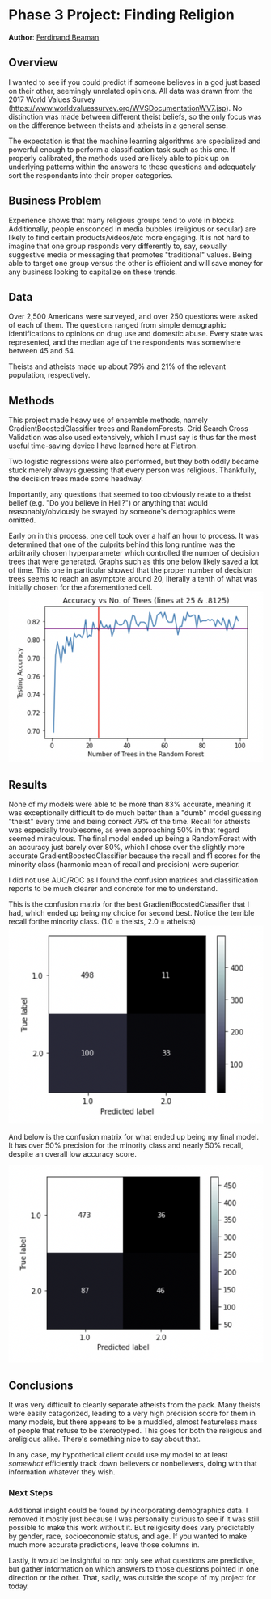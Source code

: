 # Phase 3 Project: Finding Religion
**Author**: [Ferdinand Beaman](mailto:ferdinand.beaman@gmail.com)

## Overview

I wanted to see if you could predict if someone believes in a god just based on their other, seemingly unrelated opinions. 
All data was drawn from the 2017 World Values Survey (https://www.worldvaluessurvey.org/WVSDocumentationWV7.jsp).
No distinction was made between different theist beliefs, so the only focus was on the difference between theists and atheists in a general sense.

The expectation is that the machine learning algorithms are specialized and powerful enough to perform a classification task such as this one. If properly calibrated, the methods used are likely able to pick up on underlying patterns within the answers to these questions and adequately sort the respondants into their proper categories.

## Business Problem

Experience shows that many religious groups tend to vote in blocks. Additionally, people ensconced in media bubbles (religious or secular) are likely to find certain products/videos/etc more engaging. It is not hard to imagine that one group responds very differently to, say, sexually suggestive media or messaging that promotes "traditional" values. Being able to target one group versus the other is efficient and will save money for any business looking to capitalize on these trends.

## Data

Over 2,500 Americans were surveyed, and over 250 questions were asked of each of them. The questions ranged from simple demographic identifications to opinions on drug use and domestic abuse. Every state was represented, and the median age of the respondents was somewhere between 45 and 54. 

Theists and atheists made up about 79% and 21% of the relevant population, respectively.

## Methods

This project made heavy use of ensemble methods, namely GradientBoostedClassifier trees and RandomForests. Grid Search Cross Validation was also used extensively, which I must say is thus far the most useful time-saving device I have learned here at Flatiron. 

Two logistic regressions were also performed, but they both oddly became stuck merely always guessing that every person was religious. Thankfully, the decision trees made some headway.

Importantly, any questions that seemed to too obviously relate to a theist belief (e.g. "Do you believe in Hell?") or anything that would reasonably/obviously be swayed by someone's demographics were omitted. 

Early on in this process, one cell took over a half an hour to process. It was determined that one of the culprits behind this long runtime was the arbitrarily chosen hyperparameter which controlled the number of decision trees that were generated. Graphs such as this one below likely saved a lot of time. This one in particular showed that the proper number of decision trees seems to reach an asymptote around 20, literally a tenth of what was initially chosen for the aforementioned cell.
![img](./PreserveProcessingTime.png)

## Results

None of my models were able to be more than 83% accurate, meaning it was exceptionally difficult to do much better than a "dumb" model guessing "theist" every time and being correct 79% of the time. Recall for atheists was especially troublesome, as even approaching 50% in that regard seemed miraculous. The final model ended up being a RandomForest with an accuracy just barely over 80%, which I chose over the slightly more accurate GradientBoostedClassifier because the recall and f1 scores for the minority class (harmonic mean of recall and precision) were superior.

I did not use AUC/ROC as I found the confusion matrices and classification reports to be much clearer and concrete for me to understand.

This is the confusion matrix for the best GradientBoostedClassifier that I had, which ended up being my choice for second best. Notice the terrible recall forthe minority class. 
(1.0 = theists, 2.0 = atheists)
![img](./GBCConfusionMatrix.png)

And below is the confusion matrix for what ended up being my final model. It has over 50% precision for the minority class and nearly 50% recall, despite an overall low accuracy score.

![img](./FinalConfusionMatrix.png)


## Conclusions

It was very difficult to cleanly separate atheists from the pack. Many theists were easily catagorized, leading to a very high precision score for them in many models, but there appears to be a muddled, almost featureless mass of people that refuse to be stereotyped. This goes for both the religious and areligious alike. There's something nice to say about that.

In any case, my hypothetical client could use my model to at least *somewhat* efficiently track down believers or nonbelievers, doing with that information whatever they wish.

### Next Steps

Additional insight could be found by incorporating demographics data. I removed it mostly just because I was personally curious to see if it was still possible to make this work without it. But religiosity does vary predictably by gender, race, socioeconomic status, and age. If you wanted to make much more accurate predictions, leave those columns in.

Lastly, it would be insightful to not only see what questions are predictive, but gather information on which answers to those questions pointed in one direction or the other. That, sadly, was outside the scope of my project for today.

